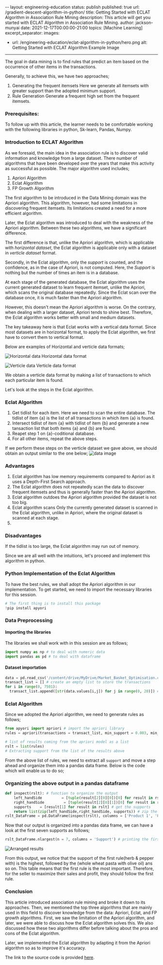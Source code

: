 --
layout: engineering-education
status: publish
published: true
url: /gradient-descent-algorithm-in-python/
title: Getting Started with ECLAT Algorithm in Association Rule Mining
description: This article will get you started with ECLAT Algorithm in Association Rule Mining.
author: jackson-munyai
date: 2021-12-17T00:00:00-21:00
topics: [Machine Learning]
excerpt_separator: <!--more-->
images:

  - url: /engineering-education/eclat-algorithm-in-python/hero.png 
    alt: Getting Started with ECLAT Algorithm Example Image
---
The goal in data mining is to find rules that predict an item based on the occurrence of other items in the transactions.
<!--more-->

Generally, to achieve this, we have two approaches;
1. Generating the frequent itemsets
Here we generate all itemsets with greater support than the adopted minimum support.
2. Rule Generation
Generate a frequent high set from the frequent itemsets.

### Prerequisites:
To follow up with this article, the learner needs to be comfortable working with the following libraries in python, Sk-learn, Pandas, Numpy.

### Introduction to ECLAT Algorithm
As we foresaid, the main idea in the association rule is to discover valid information and knowledge from a large dataset. There number of algorithms that have been developed over the years that make this activity as successful as possible. The major algorithm used includes;

1. Apriori Algorithm
2. Eclat Algorithm
3. FP Growth Algorithm

The first algorithm to be introduced in the Data Mining domain was the Apriori algorithm. This algorithm, however, had some limitations in discovering frequent itemsets. Its limitations created a need for a more efficient algorithm.

Later, the Eclat algorithm was introduced to deal with the weakness of the Apriori algorithm. Between these two algorithms, we have a significant difference.

The first difference is that, unlike the Apriori algorithm, which is applicable with *horizontal dataset*, the Eclat algorithm is applicable only with a dataset in *verticle dataset* format.

Secondly, in the Eclat algorithm, only the *support* is counted, and the confidence, as in the case of Apriori, is not computed. Here, the *Support* is nothing but the number of times an item is in a database.

At each stage of the generated database, the Eclat algorithm uses the current generated dataset to learn frequent itemset, unlike the Apriori, which scans the original database repeatedly. Since the Eclat scan over the database once, it is much faster than the Apriori algorithm.

However, this doesn't mean the Apriori algorithm is worse. On the contrary, when dealing with a larger dataset, Apriori tends to shine best. Therefore, the Eclat algorithm works better with small and medium datasets.

The key takeaway here is that Eclat works with a vertical data format. Since most datasets are in horizontal format, to apply the Eclat algorithm, we first have to convert them to vertical format.

Below are examples of Horizontal and verticle data formats;

![Horizontal data](/engineering-education/eclat-algorithm-in-python/horizontal.png)
Horizontal data format

![Verticle data](/engineering-education/eclat-algorithm-in-python/verticle-format.png)
Verticle data format

We obtain a verticle data format by making a list of transactions to which each particular item is found.

Let's look at the steps in the Eclat algorithm.

### Eclat Algorithm
1. Get tidlist for each item.
 Here we need to scan the entire database. The tidlist of item {a} is the list of all transactions in which item {a} is found.
2. Intersect tidlist of item {a} with tidlist of item {b} and generate a new tansaction list that both items {a} and {b} are found.
3. Reapet step 1 on {a}-coditional database.
4. For all other items, repeat the above steps.

If we perform these steps on the verticle dataset we gave above, we should obtain an output similar to the one below;
![data image](/engineering-education/eclat-algorithm-in-python/tid-set.png)


### Advantages
1. Eclat algorithm has low memory requirements compared to Apriori as it uses a Depth-First Search approach.
2. The Eclat algorithm does not repeatedly scan the data to discover frequent itemsets and thus is generally faster than the Apriori algorithm.
3. Eclat algorithm outdoes the Apriori algorithm provided the dataset is not too big. 
4. Eclat algorithm scans Only the currently generated dataset is scanned in the Eclat algorithm, unlike in Apriori, where the original dataset is scanned at each stage.
1. 
### Disadvantages
If the tidlist is too large, the Eclat algorithm may run out of memory.

Since we are all well with the intuitions, let's proceed and implement this algorithm in python.

### Python Implementation of the Eclat Algorithm
To have the best rules, we shall adopt the Apriori algorithm in our implementation. To get started, we need to import the necessary libraries for this session.

```python
# The first thing is to install this package
!pip install apyori

```
### Data Preprocessing
#### Importing the libraries
The libraries we shall work with in this session are as follows;

```python
import numpy as np # to deal with numeric data
import pandas as pd # to deal with dataframe

```
#### Dataset importation

```python
data = pd.read_csv('/content/drive/MyDrive/Market_Basket_Optimisation.csv', header = None) # read the dataset
transact_list = [] # create an empty list to store the transactions
for i in range(0, 7501):
  transact_list.append([str(data.values[i,j]) for j in range(0, 20)]) # add the transactions to the list created above

```
### Eclat Algorithm
Since we adopted the Apriori algorithm, we need to generate rules as follows;

```python
from apyori import apriori # import the apriori library
rules = apriori(transactions = transact_list, min_support = 0.003, min_confidence = 0.2, min_lift = 3, min_length = 2, max_length = 2) # generate rules

# list of results coming from the apriori model as a list
rslt = list(rules)
# Extracting support from the list of the results above

```

From the above list of rules, we need to extract all `support` and move a step ahead and organize them into a pandas data frame. Below is the code which will enable us to do so;

### Organizing the above output in a pandas dataframe
```python
def inspect(rslt): # function to organize the output
    left_handSide         = [tuple(result[2][0][0])[0] for result in rslt] # get the left hand side of the rules
    right_handSide         = [tuple(result[2][0][1])[0] for result in rslt] # get the right hand side of the rules
    supports    = [result[1] for result in rslt] # get the supports
    return list(zip(left_handSide,right_handSide, supports)) # zip the above three lists together
rslt_DataFrame = pd.DataFrame(inspect(rslt), columns = ['Product 1', 'Product 2', 'Support']) # create a pandas dataframe

```
Now that our output is organized into a pandas data frame, we can have a look at the first seven supports as follows;

```python
rslt_DataFrame.nlargest(n = 7, columns = 'Support') # printing the first 7 supports

```
![Arranged results](/engineering-education/eclat-algorithm-in-python/supports.png)
 
From this output, we notice that the support of the first rule(herb & pepper with) is the highest, followed by the (whole wheat pasta with olive oil) ans so on. This table means that the first rule is the most important. Therefore, for the seller to maximize their sales and profit, they should follow the first rule.

### Conclusion

This article introduced association rule mining and broke it down to its approaches. Then, we mentioned the top three algorithms that are mainly used in this field to discover knowledge from the data: Apriori, Eclat, and FP growth algorithms. First, we saw the limitation of the Apriori algorithm, and later, we were able to discuss how the Eclat algorithm solves this. We also discussed how these two algorithms differ before talking about the pros and cons of the Eclat algorithm.

Later, we implemented the Eclat algorithm by adapting it from the Apriori algorithm so as to improve it's accuracy.

The link to the source code is provided [here](https://github.com/jacksonjate1/files/blob/main/eclat_algorithm.ipynb).

